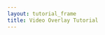 ```yaml
---
layout: tutorial_frame
title: Video Overlay Tutorial
---
```

<script>
	var map = L.map('map');

	var tiles = L.tileLayer('https://tile.openstreetmap.org/{z}/{x}/{y}.png', {
		maxZoom: 19,
		attribution: '&copy; <a href="http://www.openstreetmap.org/copyright">OpenStreetMap</a>'
	}).addTo(map);

	var videoUrls = [
		'https://www.mapbox.com/bites/00188/patricia_nasa.webm',
		'https://www.mapbox.com/bites/00188/patricia_nasa.mp4'
	];
	var errorOverlayUrl = 'https://cdn-icons-png.flaticon.com/512/110/110686.png';
	var bounds = L.latLngBounds([[32, -130], [13, -100]]);

	map.fitBounds(bounds);

	var videoOverlay = L.videoOverlay(videoUrls, bounds, {
		opacity: 0.8,
		errorOverlayUrl: errorOverlayUrl,
		interactive: true,
		autoplay: true,
		muted: true,
		playsInline: true
	}).addTo(map);

</script>

